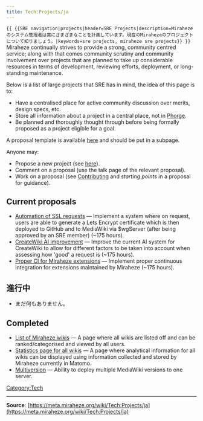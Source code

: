 ```yaml
---
title: Tech:Projects/ja
---
```


 `{{ {{SRE navigation|projects|header=SRE Projects|description=Mirahezeのシステム管理者は常にさまざまなことを計画しています。現在のMirahezeのプロジェクトについて知りましょう。|keywords=sre projects, miraheze sre projects}} }}`
Miraheze continually strives to provide a strong, community centred service; along with that comes community scrutiny and community involvement over projects that are planned to take up considerable resources in terms of development, reviewing efforts, deployment, or long-standing maintenance.

Below is a list of large projects that SRE has in mind, the idea of this page is to:
* Have a centralised place for active community discussion over merits, design specs, etc.
* Store all information about a project in a central place, not in [Phorge](https://meta.miraheze.org/wiki/Phorge).
* Be planned and thoroughly thought through before being formally proposed as a project eligible for a goal.

A proposal template is available [here](https://meta.miraheze.org/wiki//Template) and should be put in a subpage.

Anyone may:
* Propose a new project (see [here](https://meta.miraheze.org/wiki//Template)).
* Comment on a proposal (use the talk page of the relevant proposal).
* Work on a proposal (see [Contributing](https://meta.miraheze.org/wiki/Contributing) and *starting points* in a proposal for guidance).

## Current proposals 

* [Automation of SSL requests](https://meta.miraheze.org/wiki//Automation_of_SSL_requests) — Implement a system where on request, users are able to generate a Lets Encrypt certificate which is then deployed to GitHub and to MediaWiki via $wgServer (after being approved by an SRE member) (~175 hours).
* [CreateWiki AI improvement](https://meta.miraheze.org/wiki//CreateWiki_AI_improvement) — Improve the current AI system for CreateWiki to allow for different factors to be taken into account when assessing how 'good' a request is (~175 hours).
* [Proper CI for Miraheze extensions](https://meta.miraheze.org/wiki//Proper_CI_for_Miraheze_extensions) — Implement proper continuous integration for extensions maintained by Miraheze (~175 hours).

## 進行中 

* まだ何もありません。

## Completed 

* [List of Miraheze wikis](https://meta.miraheze.org/wiki//Miraheze_Wiki_List) — A page where all wikis are listed off and can be ranked/categorised and viewed by all users.
* [Statistics page for all wikis](https://meta.miraheze.org/wiki//Wiki_Statistics_Special_Page) — A page where analytical information for all wikis can be displayed using information collected and stored by Miraheze currently in Matomo.
* [Multiversion](https://meta.miraheze.org/wiki//Multiversion) — Ability to deploy multiple MediaWiki versions to one server.

[Category:Tech](https://meta.miraheze.org/wiki/Category:Tech)

----
**Source**: [https://meta.miraheze.org/wiki/Tech:Projects/ja](https://meta.miraheze.org/wiki/Tech:Projects/ja)